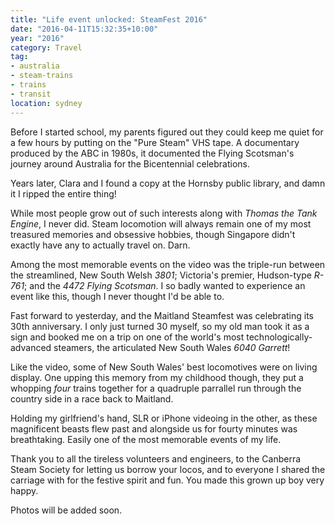 ```yaml
---
title: "Life event unlocked: SteamFest 2016"
date: "2016-04-11T15:32:35+10:00"
year: "2016"
category: Travel
tag: 
- australia
- steam-trains
- trains
- transit
location: sydney
---
```

Before I started school, my parents figured out they could keep me quiet for a few hours by putting on the "Pure Steam" VHS tape. A documentary produced by the ABC in 1980s, it documented the Flying Scotsman's journey around Australia for the Bicentennial celebrations.

Years later, Clara and I found a copy at the Hornsby public library, and damn it I ripped the entire thing!

While most people grow out of such interests along with *Thomas the Tank Engine*, I never did. Steam locomotion will always remain one of my most treasured memories and obsessive hobbies, though Singapore didn't exactly have any to actually travel on. Darn.

Among the most memorable events on the video was the triple-run between the streamlined, New South Welsh *3801*; Victoria's premier, Hudson-type *R-761*; and the *4472 Flying Scotsman*. I so badly wanted to experience an event like this, though I never thought I'd be able to.

Fast forward to yesterday, and the Maitland Steamfest was celebrating its 30th anniversary. I only just turned 30 myself, so my old man took it as a sign and booked me on a trip on one of the world's most technologically-advanced steamers, the articulated New South Wales *6040 Garrett*!

Like the video, some of New South Wales' best locomotives were on living display. One upping this memory from my childhood though, they put a whopping *four* trains together for a quadruple parrallel run through the country side in a race back to Maitland.

Holding my girlfriend's hand, SLR or iPhone videoing in the other, as these magnificent beasts flew past and alongside us for fourty minutes was breathtaking. Easily one of the most memorable events of my life.

Thank you to all the tireless volunteers and engineers, to the Canberra Steam Society for letting us borrow your locos, and to everyone I shared the carriage with for the festive spirit and fun. You made this grown up boy very happy.

Photos will be added soon.

